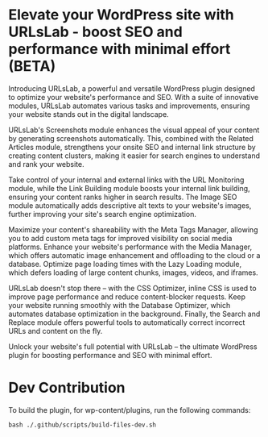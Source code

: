 # Elevate your WordPress site with URLsLab - boost SEO and performance with minimal effort (BETA)

Introducing URLsLab, a powerful and versatile WordPress plugin designed to optimize your website's performance and SEO. With a suite of innovative modules, URLsLab automates various tasks and improvements, ensuring your website stands out in the digital landscape.

URLsLab's Screenshots module enhances the visual appeal of your content by generating screenshots automatically. This, combined with the Related Articles module, strengthens your onsite SEO and internal link structure by creating content clusters, making it easier for search engines to understand and rank your website.

Take control of your internal and external links with the URL Monitoring module, while the Link Building module boosts your internal link building, ensuring your content ranks higher in search results. The Image SEO module automatically adds descriptive alt texts to your website's images, further improving your site's search engine optimization.

Maximize your content's shareability with the Meta Tags Manager, allowing you to add custom meta tags for improved visibility on social media platforms. Enhance your website's performance with the Media Manager, which offers automatic image enhancement and offloading to the cloud or a database. Optimize page loading times with the Lazy Loading module, which defers loading of large content chunks, images, videos, and iframes.

URLsLab doesn't stop there – with the CSS Optimizer, inline CSS is used to improve page performance and reduce content-blocker requests. Keep your website running smoothly with the Database Optimizer, which automates database optimization in the background. Finally, the Search and Replace module offers powerful tools to automatically correct incorrect URLs and content on the fly.

Unlock your website's full potential with URLsLab – the ultimate WordPress plugin for boosting performance and SEO with minimal effort.

# Dev Contribution
To build the plugin, for wp-content/plugins, run the following commands: 
```
bash ./.github/scripts/build-files-dev.sh
```